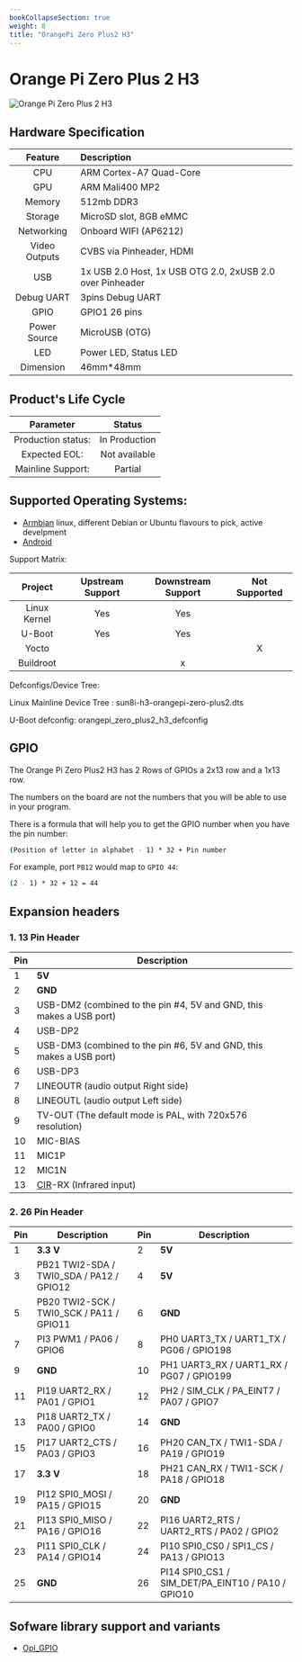 ```yaml
---
bookCollapseSection: true
weight: 8
title: "OrangePi Zero Plus2 H3"
---
```


<!-- Board Official Name -->
# Orange Pi Zero Plus 2 H3

<!-- Image, prefer raw ones with no comments or marks -->

![Orange Pi Zero Plus 2 H3](/images/opi_zero_plus2_h3.jpg "Orange Pi Zero Plus2 H3")



<!-- Hardware description, taken from the OPI product page-->
## Hardware Specification
|Feature|Description|
|:--:|:-- |
|CPU | ARM Cortex-A7 Quad-Core  |
|GPU | ARM Mali400 MP2 |
|Memory| 512mb DDR3  |
| Storage | MicroSD slot, 8GB eMMC |
|Networking | Onboard WIFI (AP6212) |
|Video Outputs | CVBS via Pinheader, HDMI|
|USB | 1x USB 2.0 Host, 1x USB OTG 2.0, 2xUSB 2.0 over Pinheader|
|Debug UART | 3pins Debug UART |
|GPIO | GPIO1 26 pins|
|Power Source |MicroUSB (OTG)|
|LED | Power LED, Status LED |
|Dimension| 46mm*48mm  |


<!--  OEM data (must be coordinated/configrmed with Orange Pi)-->
## Product's Life Cycle

| Parameter | Status  |
|:--:|:--:|
| Production status: | In Production |
| Expected EOL: | Not available |
| Mainline Support:| Partial |

<!-- OS Support with links to the download page if possible -->
## Supported Operating Systems: 

- [Armbian](https://www.armbian.com/orange-pi-zero-plus-2-h3/) linux, different Debian or Ubuntu flavours to pick, active develpment
- [Android](#)


Support Matrix: 

| Project |  Upstream Support | Downstream Support | Not Supported | 
|:--:|:--:|:--:|:--:|
| Linux Kernel | Yes | Yes | | 
|U-Boot| Yes | Yes||
| Yocto| | | X |
|Buildroot||x ||

Defconfigs/Device Tree: 
    
Linux Mainline Device Tree : sun8i-h3-orangepi-zero-plus2.dts 
 
U-Boot defconfig: orangepi_zero_plus2_h3_defconfig


## GPIO

The Orange Pi Zero Plus2 H3 has 2 Rows of GPIOs a 2x13 row and a 1x13 row. 

The numbers on the board are not the numbers that you will be able to use in your program.

There is a formula that will help you to get the GPIO number when you have the pin number:


```bash
(Position of letter in alphabet - 1) * 32 + Pin number
```

For example, port `PB12` would map to `GPIO 44`:

```bash
(2 - 1) * 32 + 12 = 44
```

## Expansion headers

### 1. 13 Pin Header

| Pin | Description                                                         |
| --- | ------------------------------------------------------------------- |
| 1   | **5V**                                                              |
| 2   | **GND**                                                             |
| 3   | USB-DM2 (combined to the pin #4, 5V and GND, this makes a USB port) |
| 4   | USB-DP2                                                             |
| 5   | USB-DM3 (combined to the pin #6, 5V and GND, this makes a USB port) |
| 6   | USB-DP3                                                             |
| 7   | LINEOUTR (audio output Right side)                                  |
| 8   | LINEOUTL (audio output Left side)                                   |
| 9   | TV-OUT (The default mode is PAL, with 720x576 resolution)           |
| 10  | MIC-BIAS                                                            |
| 11  | MIC1P                                                               |
| 12  | MIC1N                                                               |
| 13  | [CIR](http://linux-sunxi.org/CIR)-RX (Infrared input)               |


### 2. 26 Pin Header

| Pin | Description                              | Pin | Description                                       |
| --- | ---------------------------------------- | --- | ------------------------------------------------- |
| 1   | **3.3 V**                                | 2   | **5V**                                            |
| 3   | PB21 TWI2-SDA / TWI0_SDA / PA12 / GPIO12 | 4   | **5V**                                            |
| 5   | PB20 TWI2-SCK / TWI0_SCK / PA11 / GPIO11 | 6   | **GND**                                           |
| 7   | PI3 PWM1 / PA06 / GPIO6                  | 8   | PH0 UART3_TX / UART1_TX / PG06 / GPIO198          |
| 9   | **GND**                                  | 10  | PH1 UART3_RX / UART1_RX / PG07 / GPIO199          |
| 11  | PI19 UART2_RX / PA01 / GPIO1             | 12  | PH2 / SIM_CLK / PA_EINT7 / PA07 / GPIO7           |
| 13  | PI18 UART2_TX / PA00 / GPIO0             | 14  | **GND**                                           |
| 15  | PI17 UART2_CTS / PA03 / GPIO3            | 16  | PH20 CAN_TX / TWI1-SDA / PA19 / GPIO19            |
| 17  | **3.3 V**                                | 18  | PH21 CAN_RX / TWI1-SCK / PA18 / GPIO18            |
| 19  | PI12 SPI0_MOSI / PA15 / GPIO15           | 20  | **GND**                                           |
| 21  | PI13 SPI0_MISO / PA16 / GPIO16           | 22  | PI16 UART2_RTS / UART2_RTS / PA02 / GPIO2         |
| 23  | PI11 SPI0_CLK / PA14 / GPIO14            | 24  | PI10 SPI0_CS0 / SPI1_CS / PA13 / GPIO13           |
| 25  | **GND**                                  | 26  | PI14 SPI0_CS1 / SIM_DET/PA_EINT10 / PA10 / GPIO10 |



<!-- Specific Library support (always with the link to the lib code) -->
## Sofware library support and variants
- [Opi_GPIO](https://github.com/orangepi-xunlong/wiringOP)
#
